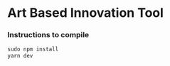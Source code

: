 # Art Based Innovation Tool

### Instructions to compile
```javascript
sudo npm install
yarn dev
```
